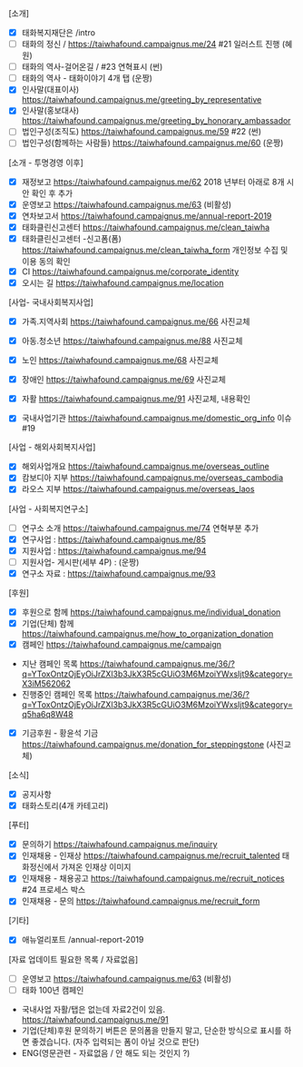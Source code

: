 [소개]

- [x] 태화복지재단은 /intro
- [ ] 태화의 정신 / https://taiwhafound.campaignus.me/24 #21  일러스트 진행 (혜원)
- [ ] 태화의 역사-걸어온길 / #23 연혁표시 (썬)
- [ ] 태화의 역사 - 태화이야기 4개 탭 (운짱)
- [x] 인사말(대표이사) https://taiwhafound.campaignus.me/greeting_by_representative
- [x] 인사말(홍보대사) https://taiwhafound.campaignus.me/greeting_by_honorary_ambassador
- [ ] 법인구성(조직도) https://taiwhafound.campaignus.me/59 #22  (썬)
- [ ] 법인구성(함께하는 사람들) https://taiwhafound.campaignus.me/60 (운짱)

[소개 - 투명경영 이후]
- [x] 재정보고 https://taiwhafound.campaignus.me/62 2018 년부터 아래로 8개 시안 확인 후 추가
- [x] 운영보고 https://taiwhafound.campaignus.me/63 (비활성)
- [x] 연차보고서 https://taiwhafound.campaignus.me/annual-report-2019
- [x] 태화클린신고센터 https://taiwhafound.campaignus.me/clean_taiwha
- [x] 태화클린신고센터 -신고폼(폼) https://taiwhafound.campaignus.me/clean_taiwha_form 개인정보 수집 및 이용 동의 확인
- [x] CI https://taiwhafound.campaignus.me/corporate_identity
- [x] 오시는 길 https://taiwhafound.campaignus.me/location

[사업- 국내사회복지사업] 
- [x] 가족.지역사회 https://taiwhafound.campaignus.me/66 사진교체
- [x] 아동.청소년 https://taiwhafound.campaignus.me/88 사진교체
- [x] 노인 https://taiwhafound.campaignus.me/68 사진교체
- [x] 장애인 https://taiwhafound.campaignus.me/69 사진교체
- [x] 자활 https://taiwhafound.campaignus.me/91 사진교체, 내용확인
- [x] 국내사업기관 https://taiwhafound.campaignus.me/domestic_org_info 이슈 #19 


[사업 - 해외사회복지사업]
- [x] 해외사업개요 https://taiwhafound.campaignus.me/overseas_outline
- [x] 캄보디아 지부 https://taiwhafound.campaignus.me/overseas_cambodia
- [x] 라오스 지부 https://taiwhafound.campaignus.me/overseas_laos

[사업 - 사회복지연구소]
- [ ] 연구소 소개 https://taiwhafound.campaignus.me/74 연혁부분 추가
- [x] 연구사업 : https://taiwhafound.campaignus.me/85
- [x] 지원사업 : https://taiwhafound.campaignus.me/94
- [ ] 지원사업- 게시판(세부 4P) : (운짱)
- [x] 연구소 자료 : https://taiwhafound.campaignus.me/93

[후원]
- [x] 후원으로 함께 https://taiwhafound.campaignus.me/individual_donation 
- [x] 기업(단체) 함께 https://taiwhafound.campaignus.me/how_to_organization_donation
- [x] 캠페인 https://taiwhafound.campaignus.me/campaign
- 지난 캠페인 목록 https://taiwhafound.campaignus.me/36/?q=YToxOntzOjEyOiJrZXl3b3JkX3R5cGUiO3M6MzoiYWxsIjt9&category=X3iM562062
- 진행중인 캠페인 목록 https://taiwhafound.campaignus.me/36/?q=YToxOntzOjEyOiJrZXl3b3JkX3R5cGUiO3M6MzoiYWxsIjt9&category=q5ha6q8W48
- [x] 기금후원 - 황윤석 기금 https://taiwhafound.campaignus.me/donation_for_steppingstone (사진교체)

[소식]
- [x] 공지사항
- [x] 태화스토리(4개 카테고리)

[푸터]
- [x] 문의하기 https://taiwhafound.campaignus.me/inquiry
- [x] 인재채용 -  인재상  https://taiwhafound.campaignus.me/recruit_talented 태화정신에서 가져온 인재상 이미지
- [x] 인재채용 -  채용공고  https://taiwhafound.campaignus.me/recruit_notices #24 프로세스 박스
- [x] 인재채용 - 문의 https://taiwhafound.campaignus.me/recruit_form

[기타]
- [x] 애뉴얼리포트 /annual-report-2019

[자료 업데이트 필요한 목록 / 자료없음]
- [ ] 운영보고 https://taiwhafound.campaignus.me/63 (비활성)
- [ ] 태화 100년 캠페인
- 국내사업 자활/탭은 없는데 자료2건이 있음. https://taiwhafound.campaignus.me/91
- 기업(단체)후원 문의하기 버튼은 문의폼을 만들지 말고, 단순한 방식으로 표시를 하면 좋겠습니다. (자주 입력되는 폼이 아닐 것으로 판단)
- ENG(영문관련 - 자료없음 / 안 해도 되는 것인지 ?)

